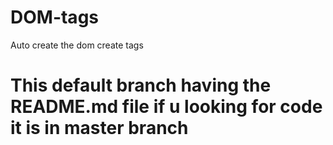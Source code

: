 # DOM-tags
Auto create the dom create tags




# This default branch having the README.md file if u looking for code it is in master branch
